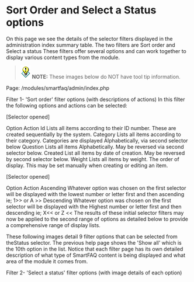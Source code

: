 # Sort Order and Select a Status options

On this page we see the details of the selector filters displayed in the administration index summary table. The two filters are Sort order and Select a status These filters offer several options and can work together to display various content types from the module.

>![image001.png](../../assets/tips.gif) **NOTE:** These images below do NOT have tool tip information.

Page: /modules/smartfaq/admin/index.php

Filter 1- 'Sort order' filter options (with descriptions of actions)
 In this filter the following options and actions can be selected:


[Selector opened]

Option	Action
Id	Lists all items according to their ID number. These are created sequentially by the system.
Category	Lists all items according to their category. Categories are displayed Alphabetically, via second selector below
Question	Lists all items Alphabetically. May be reversed via second selector below.
Created	List all items by date of creation. May be reversed by second selector below.
Weight	Lists all items by weight. The order of display. This may be set manually when creating or editing an item.

[Selector opened]

Option	Action
Ascending	Whatever option was chosen on the first selector will be displayed with the lowest number or
letter first and then ascending ie; 1>> or A >>
Descending	Whatever option was chosen on the first selector will be displayed with the Highest number or
letter first and then descending ie; X<< or Z <<
The results of these initial selector filters may now be applied to the second range of options as detailed below to provide a comprehensive range of display lists.

These following images detail 9 filter options that can be selected from theStatus selector. The previous help page shows the 'Show all' which is the 10th option in the list. Notice that each filter page has its own detailed description of what type of SmartFAQ content is being displayed and what area of the module it comes from.

Filter 2- 'Select a status' filter options (with image details of each option)



















